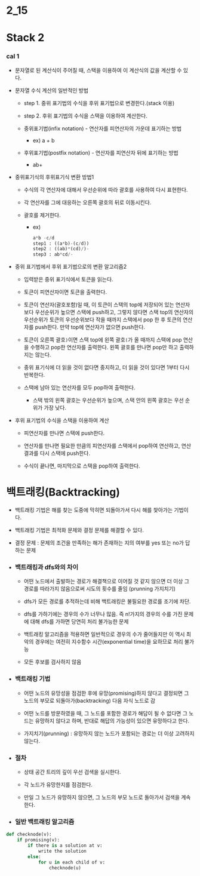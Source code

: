 # 2_15

# Stack 2

### cal 1

- 문자열로 된 계산식이 주어질 때, 스택을 이용하여 이 계산식의 값을 계산할 수 있다.

- 문자열 수식 계산의 일반적인 방법
  
  - step 1. 중위 표기법의 수식을 후위 표기법으로 변경한다.(stack 이용)
  
  - step 2. 후위 표기법의 수식을 스택을 이용하여 계산한다.
  
  - 중위표기법(infix notation) - 연산자를 피연산자의 가운데 표기하는 방법
    
    - ex) a + b
  
  - 후위표기법(postfix notation) - 연산자를 피연산자 뒤에 표기하는 방법
    
    - ab+

- 중위표기식의 후위표기식 변환 방법1
  
  - 수식의 각 연산자에 대해서 우선순위에 따라 괄호를 사용하여 다시 표현한다.
  
  - 각 연산자를 그에 대응하는 오른쪽 괄호의 뒤로 이동시킨다.
  
  - 괄호를 제거한다.
    
    - ex)
      
      ```python
      a*b -c/d
      step1 : ((a*b)-(c/d))
      step2 : ((ab)*(cd)/)-
      step3 : ab*cd/-
      ```

- 중위 표기법에서 후위 표기법으로의 변환 알고리즘2
  
  - 입력받은 중위 표기식에서 토큰을 읽는다.
  
  - 토큰이 피연산자이면 토큰을 출력한다.
  
  - 토큰이 연산자(괄호포함)일 때, 이 토큰이 스택의 top에 저장되어 있는 연산자보다 우선순위가 높으면 스택에 push하고, 그렇지 않다면 스택 top의 연산자의 우선순위가 토큰의 우선순위보다 작을 때까지 스택에서 pop 한 후 토큰의 연산자를 push한다. 만약 top에 연산자가 없으면 push한다.
  
  - 토큰이 오른쪽 괄호`)`이면 스택 top에 왼쪽 괄호`(`가 올 때까지 스택에 pop 연산을 수행하고 pop한 연산자를 출력한다. 왼쪽 괄호를 만나면 pop만 하고 출력하지는 않는다.
  
  - 중위 표기식에 더 읽을 것이 없다면 중지하고, 더 읽을 것이 있다면 1부터 다시 반복한다.
  
  - 스택에 남아 있는 연산자를 모두 pop하여 출력한다.
    
    - 스택 밖의 왼쪽 괄호는 우선순위가 높으며, 스택 안의 왼쪽 괄호는 우선 순위가 가장 낮다.

- 후위 표기법의 수식을 스택을 이용하여 계산
  
  - 피연산자를 만나면 스택에 push한다.
  
  - 연산자를 만나면 필요한 만큼의 피연산자를 스택에서 pop하여 연산하고, 연산결과를 다시 스택에 push한다.
  
  - 수식이 끝나면, 마지막으로 스택을 pop하여 출력한다.



# 백트래킹(Backtracking)

- 백트래킹 기법은 해를 찾는 도중에 막히면 되돌아가서 다시 해를 찿아가는 기법이다.

- 백트래킹 기법은 최적화 문제와 결정 문제를 해결할 수 있다.

- 결정 문제 : 문제의 조건을 만족하는 해가 존재하는 지의 여부를 yes 또는 no가 답하는 문제

- ### 백트래킹과 dfs와의 차이
  
  - 어떤 노드에서 출발하는 경로가 해결책으로 이어질 것 같지 않으면 더 이상 그 경로를 따라가지 않음으로써 시도의 횟수를 줄임 (prunning 가지치기)
  
  - dfs가 모든 경로를 추적하는데 비해 백트래킹은 불필요한 경로를 조기에 차단.
  
  - dfs를 가하기에는 경우의 수가 너무나 많음. 즉 n!가지의 경우의 수를 가진 문제에 대해 dfs를 가하면 당연히 처리 불가능한 문제
  
  - 백트래킹 알고리즘을 적용하면 일반적으로 경우의 수가 줄어들지만 이 역시 최악의 경우에는 여전히 지수함수 시간(exponential time)을 요하므로 처리 불가능
  
  - 모든 후보를 검사하지 않음

- ### 백트래킹 기법
  
  - 어떤 노드의 유망성을 점검한 후에 유망(promising)하지 않다고 결정되면 그 노드의 부모로 되돌아가(backtracking) 다음 자식 노드로 감
  
  - 어떤 노드를 방문하였을 때, 그 노드를 포함한 경로가 해답이 될 수 없다면 그 노드는 유망하지 않다고 하며, 반대로 해답의 가능성이 있으면 유망하다고 한다.
  
  - 가지치기(prunning) : 유망하지 않는 노드가 포함되는 경로는 더 이상 고려하지 않는다.

- ### 절차
  
  - 상태 공간 트리의 깊이 우선 검색을 실시한다.
  
  - 각 노드가 유망한지를 점검한다.
  
  - 만일 그 노드가 유망하지 않으면, 그 노드의 부모 노드로 돌아가서 검색을 계속한다.

- ### 일반 백트래킹 알고리즘

```python
def checknode(v):
    if promising(v):
        if there is a solution at v:
            write the solution
        else:
            for u in each child of v:
                checknode(u)
```




































